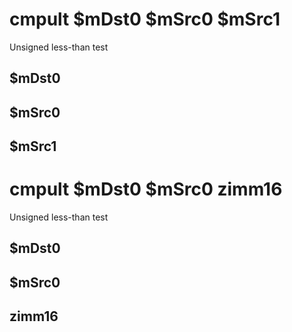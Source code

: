 # cmpult $mDst0 $mSrc0 $mSrc1

Unsigned less-than test


## $mDst0

## $mSrc0

## $mSrc1

# cmpult $mDst0 $mSrc0 zimm16

Unsigned less-than test


## $mDst0

## $mSrc0

## zimm16

